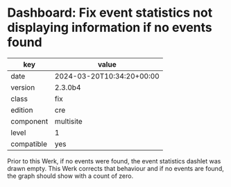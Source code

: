 [//]: # (werk v2)
# Dashboard: Fix event statistics not displaying information if no events found

key        | value
---------- | ---
date       | 2024-03-20T10:34:20+00:00
version    | 2.3.0b4
class      | fix
edition    | cre
component  | multisite
level      | 1
compatible | yes

Prior to this Werk, if no events were found, the event statistics
dashlet was drawn empty. This Werk corrects that behaviour and if
no events are found, the graph should show with a count of zero.
